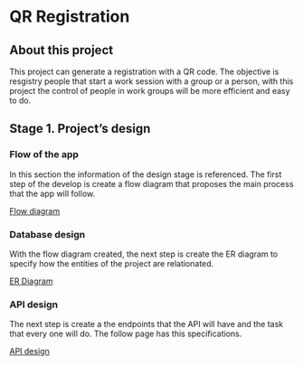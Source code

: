 # QR Registration

## About this project

This project can generate a registration with a QR code. The objective is resgistry people that start a work session with a group or a person, with this project the control of people in work groups will be more efficient and easy to do.

## Stage 1. Project’s design

### Flow of the app

In this section the information of the design stage is referenced. The first step of the develop is create a flow diagram that proposes the main process that the app will follow.

[Flow diagram](QR-Registration-Documentation/Flow-diagram.md)

### Database design

With the flow diagram created, the next step is create the ER diagram to specify how the entities of the project are relationated.

[ER Diagram](QR-Registration-Documentation/ER-Diagram.md)

### API design

The next step is create a the endpoints that the API will have and the task that every one will do. The follow page has this specifications.

[API design](QR-Registration-Documentation/API-design.md)